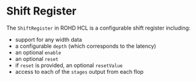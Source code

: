 # Shift Register

The `ShiftRegister` in ROHD HCL is a configurable shift register including:

- support for any width data
- a configurable `depth` (which corresponds to the latency)
- an optional `enable`
- an optional `reset`
- if `reset` is provided, an optional `resetValue`
- access to each of the `stages` output from each flop